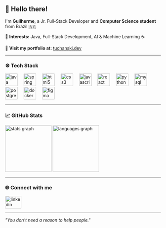 <h2 align="left">👋 Hello there!</h2>

<p align="left">
I'm <b>Guilherme</b>, a Jr. Full-Stack Developer and <b>Computer Science student</b> from Brazil 🇧🇷  
</p>

<p>📌 <b>Interests:</b> Java, Full-Stack Development, AI & Machine Learning ☕</p>
<p>🚀 <b>Visit my portfolio at:</b> <a href="https://tuchanski.dev/" target="_blank" rel="noopener noreferrer">tuchanski.dev</a></p>

---

<h3 align="left">⚙️ Tech Stack</h3>

<div align="left">
  <img src="https://cdn.jsdelivr.net/gh/devicons/devicon/icons/java/java-original.svg" height="40" alt="java logo"/>
  <img width="12" />
  <img src="https://cdn.jsdelivr.net/gh/devicons/devicon/icons/spring/spring-original.svg" height="40" alt="spring logo"/>
  <img width="12" />
  <img src="https://cdn.jsdelivr.net/gh/devicons/devicon/icons/html5/html5-original.svg" height="40" alt="html5 logo"/>
  <img width="12" />
  <img src="https://cdn.jsdelivr.net/gh/devicons/devicon/icons/css3/css3-original.svg" height="40" alt="css3 logo"/>
  <img width="12" />
  <img src="https://cdn.jsdelivr.net/gh/devicons/devicon/icons/javascript/javascript-original.svg" height="40" alt="javascript logo"/>
  <img width="12" />
  <img src="https://cdn.jsdelivr.net/gh/devicons/devicon/icons/react/react-original.svg" height="40" alt="react logo"/>
  <img width="12" />
  <img src="https://cdn.jsdelivr.net/gh/devicons/devicon/icons/python/python-original.svg" height="40" alt="python logo"/>
  <img width="12" />
  <img src="https://cdn.jsdelivr.net/gh/devicons/devicon/icons/mysql/mysql-original.svg" height="40" alt="mysql logo"/>
  <img width="12" />
  <img src="https://cdn.jsdelivr.net/gh/devicons/devicon/icons/postgresql/postgresql-original.svg" height="40" alt="postgresql logo"/>
  <img width="12" />
  <img src="https://cdn.jsdelivr.net/gh/devicons/devicon/icons/docker/docker-original.svg" height="40" alt="docker logo"/>
  <img width="12" />
  <img src="https://cdn.jsdelivr.net/gh/devicons/devicon/icons/figma/figma-original.svg" height="40" alt="figma logo"/>
</div>

---

<h3 align="left">📈 GitHub Stats</h3>

<div align="left">
  <img src="https://github-readme-stats.vercel.app/api?username=tuchanski&show_icons=true&theme=dracula&count_private=true&include_all_commits=true" height="150" alt="stats graph"/>
  <img src="https://github-readme-stats.vercel.app/api/top-langs?username=tuchanski&layout=compact&theme=dracula&langs_count=6" height="150" alt="languages graph"/>
</div>

---

<h3 align="left">🌐 Connect with me</h3>

<div align="left">
  <a href="https://www.linkedin.com/in/tuchanski/" target="_blank">
    <img src="https://raw.githubusercontent.com/maurodesouza/profile-readme-generator/master/src/assets/icons/social/linkedin/default.svg" width="52" height="40" alt="linkedin logo"/>
  </a>
</div>

---

<p align="left"><i>"You don't need a reason to help people."</i></p>
